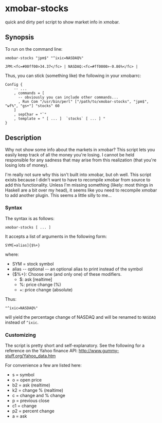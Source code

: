 xmobar-stocks
=============

quick and dirty perl script to show market info in xmobar.

## Synopsis ##

To run on the command line:

    xmobar-stocks "jpm$" "^ixic=NASDAQ%"

    JPM:<fc=#00ff00>34.37</fc> | NASDAQ:<fc=#ff0000>-0.86%</fc> | 

Thus, you can stick (something like) the following in your xmobarrc:


    Config { 
        -- ... 
        , commands = [
          -- obviously you can include other commands...
          , Run Com "/usr/bin/perl" ["/path/to/xmobar-stocks", "jpm$", "wf%", "gs+"] "stocks" 60
        ]
        , sepChar = "`"
        , template = " [ ... ]  `stocks` [ ... ] "
    }


## Description ##

Why not show some info about the markets in xmobar? This script lets you 
easily keep track of all the money you're losing. I cannot be held responsible
for any sadness that may arise from this realization (that you're losing
lots of money). 

I'm really not sure why this isn't built into xmobar, but oh well. This script
exists because I didn't want to have to recompile xmobar from source to add 
this functionality. Unless I'm missing something (likely: most things in Haskell
are a bit over my head), it seems like you need to recompile xmobar to add 
another plugin. This seems a little silly to me...

### Syntax ###
The syntax is as follows: 

    xmobar-stocks [ ... ]

It accepts a list of arguments in the following form:

    SYM[=alias]{$%+}

where: 

* SYM = stock symbol
* alias -- optional -- an optional alias to print instead of the symbol 
* {$%+}: Choose one (and only one) of these modifiers. 
  * $: ask [realtime] 
  * %: price change (%)
  * +: price change (absolute)

Thus: 

    "^ixic=NASDAQ%"

will yield the percentage change of NASDAQ and will be renamed to `NASDAQ` 
instead of `^ixic`.

### Customizing ###

The script is pretty short and self-explanatory. See the following for a
reference on the Yahoo finance API: http://www.gummy-stuff.org/Yahoo_data.htm

For convenience a few are listed here: 

* s = symbol
* o = open price
* b2 = ask (realtime)
* k2 = change % (realtime)
* c = change and % change
* p = previous close
* c1 = change
* p2 = percent change
* a = ask
